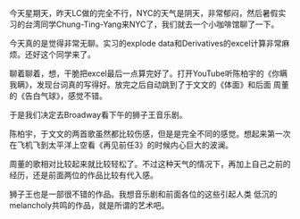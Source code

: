 今天星期天，昨天LC做的完全不行，NYC的天气是阴天，非常郁闷，然后暑假实习的台湾同学Chung-Ting-Yang来NYC了，我们就去一个小咖啡馆聊了一下。

今天真的是觉得非常无聊。实习的explode data和Derivatives的excel计算非常麻烦。还好这个同学来了。

聊着聊着，想，干脆把excel最后一点算完好了。打开YouTube听陈柏宇的《你瞒我瞒》，发现台词真的写得好。放完之后自动跳到了于文文的《体面》和后面
周董的《告白气球》，感觉不错。

于是我们决定去Broadway看下午的狮子王音乐剧。

陈柏宇，于文文的两首歌虽然都比较伤感，但是是完全不同的感觉。想起来第一次在飞机飞到太平洋上空看《再见前任3》的时候内心巨大的波澜。

周董的歌相对比较起来就比较轻松了。不过这种天气的情况下，再加上自己之前的经历，还是前面两位的作品比较有代入感。

狮子王也是一部很不错的作品。我想音乐剧和前面各位的这些引起人类 低沉的 melancholy共鸣的作品，就是所谓的艺术吧。
